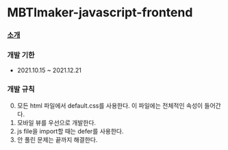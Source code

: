 # MBTImaker-javascript-frontend

### [소개](https://github.com/MBTImaker/Introduction/blob/main/README.md)

### 개발 기한

- 2021.10.15 ~ 2021.12.21

### 개발 규칙

0. 모든 html 파일에서 default.css를 사용한다. 이 파일에는 전체적인 속성이 들어간다.
1. 모바일 뷰를 우선으로 개발한다.
2. js file을 import할 때는 defer를 사용한다.
5. 안 풀린 문제는 끝까지 해결한다.
